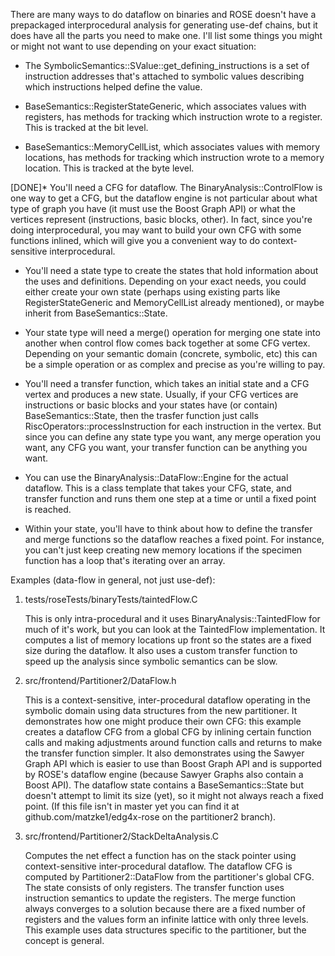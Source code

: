 There are many ways to do dataflow on binaries and ROSE doesn't have
a prepackaged interprocedural analysis for generating use-def chains,
but it does have all the parts you need to make one. I'll list some
things you might or might not want to use depending on your exact
situation:

* The SymbolicSemantics::SValue::get_defining_instructions is a set of
  instruction addresses that's attached to symbolic values describing
  which instructions helped define the value.

* BaseSemantics::RegisterStateGeneric, which associates values with
  registers, has methods for tracking which instruction wrote to a
  register. This is tracked at the bit level.

* BaseSemantics::MemoryCellList, which associates values with memory
  locations, has methods for tracking which instruction wrote to a
  memory location. This is tracked at the byte level.

[DONE]* You'll need a CFG for dataflow.  The BinaryAnalysis::ControlFlow is
  one way to get a CFG, but the dataflow engine is not particular
  about what type of graph you have (it must use the Boost Graph API)
  or what the vertices represent (instructions, basic blocks, other).
  In fact, since you're doing interprocedural, you may want to build
  your own CFG with some functions inlined, which will give you a
  convenient way to do context-sensitive interprocedural.

* You'll need a state type to create the states that hold information
  about the uses and definitions.  Depending on your exact needs, you
  could either create your own state (perhaps using existing parts
  like RegisterStateGeneric and MemoryCellList already mentioned), or
  maybe inherit from BaseSemantics::State.

* Your state type will need a merge() operation for merging one state
  into another when control flow comes back together at some CFG
  vertex.  Depending on your semantic domain (concrete, symbolic, etc)
  this can be a simple operation or as complex and precise as you're
  willing to pay.

* You'll need a transfer function, which takes an initial state and a
  CFG vertex and produces a new state.  Usually, if your CFG vertices
  are instructions or basic blocks and your states have (or contain)
  BaseSemantics::State, then the trasfer function just calls
  RiscOperators::processInstruction for each instruction in the
  vertex.  But since you can define any state type you want, any merge
  operation you want, any CFG you want, your transfer function can be
  anything you want.

* You can use the BinaryAnalysis::DataFlow::Engine for the actual
  dataflow. This is a class template that takes your CFG, state, and
  transfer function and runs them one step at a time or until a fixed
  point is reached.

* Within your state, you'll have to think about how to define the
  transfer and merge functions so the dataflow reaches a fixed
  point.  For instance, you can't just keep creating new memory
  locations if the specimen function has a loop that's iterating over
  an array.

Examples (data-flow in general, not just use-def):

1. tests/roseTests/binaryTests/taintedFlow.C

   This is only intra-procedural and it uses
   BinaryAnalysis::TaintedFlow for much of it's work, but you can look
   at the TaintedFlow implementation.   It computes a list of memory
   locations up front so the states are a fixed size during the
   dataflow. It also uses a custom transfer function to speed up the
   analysis since symbolic semantics can be slow.

2. src/frontend/Partitioner2/DataFlow.h

   This is a context-sensitive, inter-procedural dataflow operating in
   the symbolic domain using data structures from the new
   partitioner. It demonstrates how one might produce their own CFG:
   this example creates a dataflow CFG from a global CFG by inlining
   certain function calls and making adjustments around function calls
   and returns to make the transfer function simpler.  It also
   demonstrates using the Sawyer Graph API which is easier to use than
   Boost Graph API and is supported by ROSE's dataflow engine
   (because Sawyer Graphs also contain a Boost API).  The dataflow
   state contains a BaseSemantics::State but doesn't attempt to limit
   its size (yet), so it might not always reach a fixed point. (If
   this file isn't in master yet you can find it at
   github.com/matzke1/edg4x-rose on the partitioner2 branch).

3. src/frontend/Partitioner2/StackDeltaAnalysis.C

   Computes the net effect a function has on the stack pointer using
   context-sensitive inter-procedural dataflow. The dataflow CFG is
   computed by Partitioner2::DataFlow from the partitioner's global
   CFG. The state consists of only registers. The transfer function
   uses instruction semantics to update the registers.  The merge
   function always converges to a solution because there are a fixed
   number of registers and the values form an infinite lattice with
   only three levels.  This example uses data structures specific to
   the partitioner, but the concept is general.
